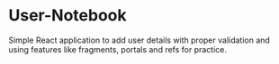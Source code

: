 # User-Notebook
Simple React application to add user details with proper validation and using features like fragments, portals and refs for practice. 
